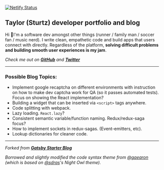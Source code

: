[![Netlify Status](https://api.netlify.com/api/v1/badges/a1fed13a-2276-45ae-bb82-e3a4343137e7/deploy-status)](https://app.netlify.com/sites/youthful-neumann-53d5c9/deploys)

## Taylor (Sturtz) developer portfolio and blog

Hi 👋I'm a software dev amongst other things (runner / family man / soccer fan / music nerd). I write clean, empathetic code and build apps that users connect with directly. Regardless of the platform, **solving difficult problems and building smooth user experiences is my jam**.

*Check me out on [**GitHub**](https://github.com/tsturtz) and [**Twitter**](https://twitter.com/taylorsturtz)*

---

### Possible Blog Topics:
- Implement google recaptcha on different environments with instruction on how to make dev captcha work for QA (so it passes automated tests). Focus on showing the React implementation?
- Building a widget that can be inserted via `<script>` tags anywhere.
- Code splitting with webpack.
- Lazy loading. `React.lazy`?
- Consistent semantic variable/function naming. Redux/redux-saga focus?
- How to implement sockets in redux-sagas. (Event-emitters, etc).
- Lookup dictionaries for cleaner code.

---

*Forked from [**Gatsby Starter Blog**](https://github.com/gatsbyjs/gatsby-starter-blog)*

*Borrowed and slightly modified the code syntax theme from [@gaearon](https://github.com/gaearon) (which is based on [@sdras](https://github.com/sdras)'s Night Owl theme).*
